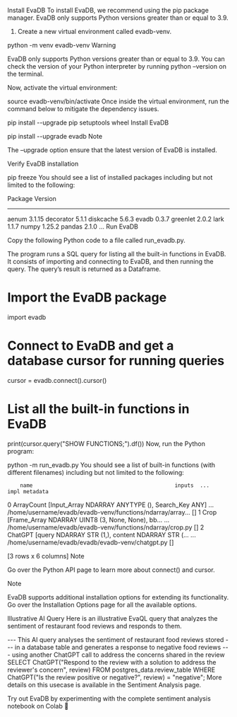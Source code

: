 Install EvaDB
To install EvaDB, we recommend using the pip package manager. EvaDB only supports Python versions greater than or equal to 3.9.

1. Create a new virtual environment called evadb-venv.

python -m venv evadb-venv
Warning

EvaDB only supports Python versions greater than or equal to 3.9. You can check the version of your Python interpreter by running python –version on the terminal.

Now, activate the virtual environment:

source evadb-venv/bin/activate
Once inside the virtual environment, run the command below to mitigate the dependency issues.

pip install --upgrade pip setuptools wheel
Install EvaDB

pip install --upgrade evadb
Note

The –upgrade option ensure that the latest version of EvaDB is installed.

Verify EvaDB installation

pip freeze
You should see a list of installed packages including but not limited to the following:

Package           Version
----------------- -------
aenum             3.1.15
decorator         5.1.1
diskcache         5.6.3
evadb             0.3.7
greenlet          2.0.2
lark              1.1.7
numpy             1.25.2
pandas            2.1.0
...
Run EvaDB

Copy the following Python code to a file called run_evadb.py.

The program runs a SQL query for listing all the built-in functions in EvaDB. It consists of importing and connecting to EvaDB, and then running the query. The query’s result is returned as a Dataframe.

# Import the EvaDB package
import evadb

# Connect to EvaDB and get a database cursor for running queries
cursor = evadb.connect().cursor()

# List all the built-in functions in EvaDB
print(cursor.query("SHOW FUNCTIONS;").df())
Now, run the Python program:

python -m run_evadb.py
You should see a list of built-in functions (with different filenames) including but not limited to the following:

        name                                             inputs  ...                                               impl metadata
0  ArrayCount   [Input_Array NDARRAY ANYTYPE (), Search_Key ANY]  ...  /home/username/evadb/evadb-venv/functions/ndarray/array...       []
1        Crop  [Frame_Array NDARRAY UINT8 (3, None, None), bb...  ...   /home/username/evadb/evadb-venv/functions/ndarray/crop.py       []
2     ChatGPT  [query NDARRAY STR (1,), content NDARRAY STR (...  ...        /home/username/evadb/evadb/evadb-venv/chatgpt.py       []

[3 rows x 6 columns]
Note

Go over the Python API page to learn more about connect() and cursor.

Note

EvaDB supports additional installation options for extending its functionality. Go over the Installation Options page for all the available options.

Illustrative AI Query
Here is an illustrative EvaQL query that analyzes the sentiment of restaurant food reviews and responds to them.

--- This AI query analyses the sentiment of restaurant food reviews stored
--- in a database table and generates a response to negative food reviews
--- using another ChatGPT call to address the concerns shared in the review
SELECT
    ChatGPT("Respond to the review with a solution to address the reviewer's concern",
    review)
FROM
    postgres_data.review_table
WHERE
    ChatGPT("Is the review positive or negative?", review) = "negative";
More details on this usecase is available in the Sentiment Analysis page.

Try out EvaDB by experimenting with the complete sentiment analysis notebook on Colab 🙂
